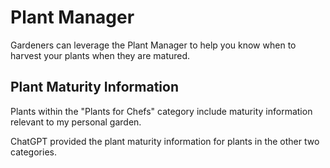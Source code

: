 # Plant Manager
Gardeners can leverage the Plant Manager to help you know when to harvest your plants when they are matured.

## Plant Maturity Information
Plants within the "Plants for Chefs" category include maturity information relevant to my personal garden.

ChatGPT provided the plant maturity information for plants in the other two categories.
